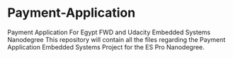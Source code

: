 # Payment-Application
Payment Application For Egypt FWD and Udacity Embedded Systems Nanodegree 
This repository will contain all the files regarding the Payment Application Embedded Systems Project for the ES Pro Nanodegree.
